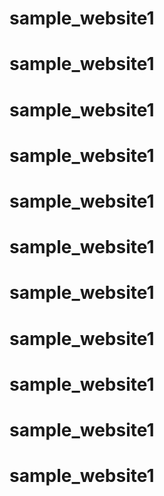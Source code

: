 # sample_website1
# sample_website1
# sample_website1
# sample_website1
# sample_website1
# sample_website1
# sample_website1
# sample_website1
# sample_website1
# sample_website1
# sample_website1
